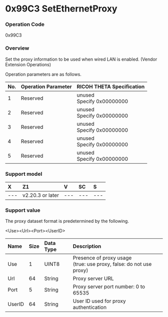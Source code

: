 # 0x99C3 SetEthernetProxy

### Operation Code

0x99C3

### Overview

Set the proxy information to be used when wired LAN is enabled.
(Vendor Extension Operations)

Operation parameters are as follows.

| No. | Operation Parameter | RICOH THETA Specification |
|:--|:--|:--|
| 1 | Reserved | unused<br>Specify 0x00000000 |
| 2 | Reserved | unused<br>Specify 0x00000000 |
| 3 | Reserved | unused<br>Specify 0x00000000 |
| 4 | Reserved | unused<br>Specify 0x00000000 |
| 5 | Reserved | unused<br>Specify 0x00000000 |

### Support model

| X | Z1 | V | SC | S |
|:--|:--|:--|:--|:--|
| --- | v2.20.3 or later | --- | --- | --- |

### Support value

The proxy dataset format is predetermined by the following.

\<Use\>\<Url\>\<Port\>\<UserID\>

| Name | Size | Data Type | Description |
|:--|:--|:--|:--|
| Use | 1 | UINT8 | Presence of proxy usage <br> (true: use proxy, false: do not use proxy) |
| Url | 64 | String | Proxy server URL |
| Port | 5 | String | Proxy server port number: 0 to 65535 |
| UserID | 64 | String | User ID used for proxy authentication |
